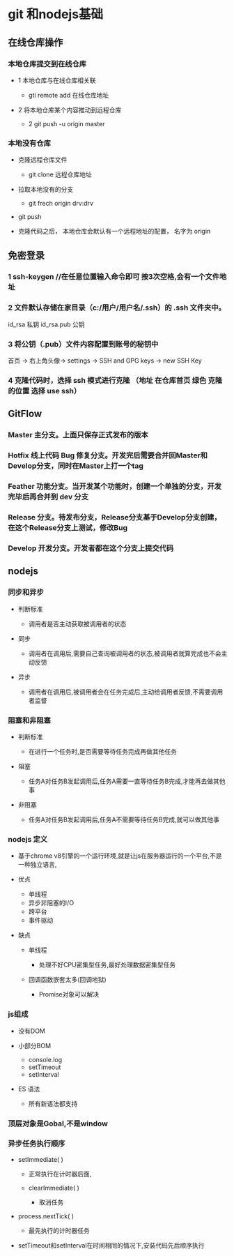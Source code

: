 # git 和nodejs基础

## 在线仓库操作

### 本地仓库提交到在线仓库

- 1  本地仓库与在线仓库相关联

	- gti remote add 在线仓库地址 

- 2 将本地仓库某个内容推动到远程仓库

	- 2 git push -u origin master 

### 本地没有仓库

- 克隆远程仓库文件

	- git clone 远程仓库地址 

- 拉取本地没有的分支

	- git frech origin drv:drv 

- git push
- 克隆代码之后， 本地仓库会默认有一个远程地址的配置， 名字为 origin

## 免密登录

### 1 ssh-keygen //在任意位置输入命令即可  按3次空格,会有一个文件地址

### 2 文件默认存储在家目录（c:/用户/用户名/.ssh）的 .ssh 文件夹中。

id_rsa 私钥
id_rsa.pub 公钥 

### 3 将公钥（.pub）文件内容配置到账号的秘钥中

首页 -> 右上角头像-> settings -> SSH and GPG keys -> new SSH Key

### 4 克隆代码时，选择 ssh 模式进行克隆 （地址 在仓库首页 绿色 克隆的位置 选择 use ssh）

## GitFlow

### Master 主分支。上面只保存正式发布的版本

### Hotfix 线上代码 Bug 修复分支。开发完后需要合并回Master和Develop分支，同时在Master上打一个tag

### Feather 功能分支。当开发某个功能时，创建一个单独的分支，开发完毕后再合并到 dev 分支

### Release 分支。待发布分支，Release分支基于Develop分支创建，在这个Release分支上测试，修改Bug

### Develop 开发分支。开发者都在这个分支上提交代码

## nodejs

### 同步和异步

- 判断标准

	- 调用者是否主动获取被调用者的状态

- 同步

	- 调用者在调用后,需要自己查询被调用者的状态,被调用者就算完成也不会主动反馈

- 异步

	- 调用者在调用后,被调用者会在任务完成后,主动给调用者反馈,不需要调用者监督

### 阻塞和非阻塞

- 判断标准

	- 在进行一个任务时,是否需要等待任务完成再做其他任务

- 阻塞

	- 任务A对任务B发起调用后,任务A需要一直等待任务B完成,才能再去做其他事

- 非阻塞

	- 任务A对任务B发起调用后,任务A不需要等待任务B完成,就可以做其他事

### nodejs 定义

- 基于chrome v8引擎的一个运行环境,就是让js在服务器运行的一个平台,不是一种独立语言,
- 优点

	- 单线程
	- 异步非阻塞的I/O
	- 跨平台
	- 事件驱动

- 缺点

	- 单线程

		- 处理不好CPU密集型任务,最好处理数据密集型任务

	- 回调函数嵌套太多(回调地狱)

		- Promise对象可以解决

### js组成

- 没有DOM 
- 小部分BOM

	- console.log
	- setTimeout
	- setInterval

- ES 语法

	- 所有新语法都支持

### 顶层对象是Gobal,不是window

### 异步任务执行顺序

- setImmediate( )

	- 正常执行在计时器后面, 
	- clearImmediate( )

		- 取消任务

- process.nextTick( )

	- 最先执行的计时器任务

- setTimeout和setInterval在时间相同的情况下,安装代码先后顺序执行

